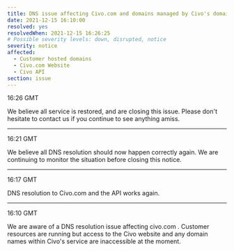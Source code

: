 ```yaml
---
title: DNS issue affecting Civo.com and domains managed by Civo's domain functionality
date: 2021-12-15 16:10:00
resolved: yes
resolvedWhen: 2021-12-15 16:26:25
# Possible severity levels: down, disrupted, notice
severity: notice
affected:
  - Customer hosted domains
  - Civo.com Website
  - Civo API
section: issue
---
```


16:26 GMT

We believe all service is restored, and are closing this issue. Please don't hesitate to contact us if you continue to see anything amiss.

---

16:21 GMT

We believe all DNS resolution should now happen correctly again. We are continuing to monitor the situation before closing this notice.

---

16:17 GMT

DNS resolution to Civo.com and the API works again. 

---

16:10 GMT

We are aware of a DNS resolution issue affecting civo.com . Customer resources are running but access to the Civo website and any domain names within Civo's service are inaccessible at the moment.
